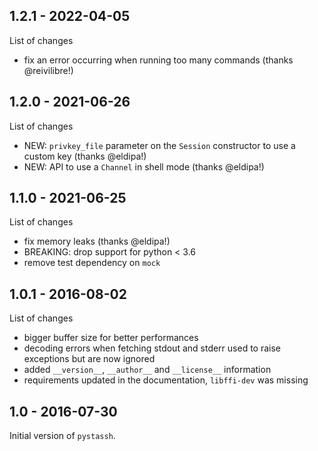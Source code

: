 ## 1.2.1 - 2022-04-05

List of changes
* fix an error occurring when running too many commands (thanks @reivilibre!)

## 1.2.0 - 2021-06-26

List of changes
* NEW: `privkey_file` parameter on the `Session` constructor to use a custom key (thanks @eldipa!)
* NEW: API to use a `Channel` in shell mode (thanks @eldipa!)

## 1.1.0 - 2021-06-25

List of changes
* fix memory leaks (thanks @eldipa!)
* BREAKING: drop support for python < 3.6
* remove test dependency on `mock`

## 1.0.1 - 2016-08-02

List of changes
* bigger buffer size for better performances
* decoding errors when fetching stdout and stderr used to raise exceptions but are now ignored
* added `__version__`, `__author__` and `__license__` information
* requirements updated in the documentation, `libffi-dev` was missing

## 1.0 - 2016-07-30

Initial version of `pystassh`.

